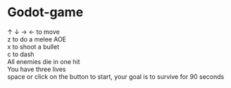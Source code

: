 # Godot-game
 ↑ ↓ → ← to move<br />
 z to do a melee AOE<br />
 x to shoot a bullet<br />
 c to dash<br />
 All enemies die in one hit<br />
 You have three lives<br />
 space or click on the button to start, your goal is to survive for 90 seconds
